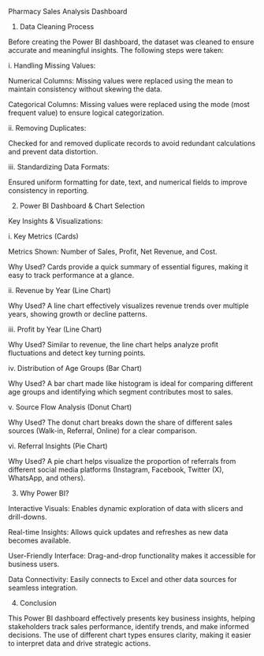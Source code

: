 Pharmacy Sales Analysis Dashboard

1. Data Cleaning Process

Before creating the Power BI dashboard, the dataset was cleaned to ensure accurate and meaningful insights. The following steps were taken:

i. Handling Missing Values:

Numerical Columns: Missing values were replaced using the mean to maintain consistency without skewing the data.

Categorical Columns: Missing values were replaced using the mode (most frequent value) to ensure logical categorization.

ii. Removing Duplicates:

Checked for and removed duplicate records to avoid redundant calculations and prevent data distortion.

iii. Standardizing Data Formats:

Ensured uniform formatting for date, text, and numerical fields to improve consistency in reporting.

2. Power BI Dashboard & Chart Selection

Key Insights & Visualizations:

i. Key Metrics (Cards)

Metrics Shown: Number of Sales, Profit, Net Revenue, and Cost.

Why Used? Cards provide a quick summary of essential figures, making it easy to track performance at a glance.

ii. Revenue by Year (Line Chart)

Why Used? A line chart effectively visualizes revenue trends over multiple years, showing growth or decline patterns.

iii. Profit by Year (Line Chart)

Why Used? Similar to revenue, the line chart helps analyze profit fluctuations and detect key turning points.

iv. Distribution of Age Groups (Bar Chart)

Why Used? A bar chart made like histogram is ideal for comparing different age groups and identifying which segment contributes most to sales.

v. Source Flow Analysis (Donut Chart)

Why Used? The donut chart breaks down the share of different sales sources (Walk-in, Referral, Online) for a clear comparison.

vi. Referral Insights (Pie Chart)

Why Used? A pie chart helps visualize the proportion of referrals from different social media platforms (Instagram, Facebook, Twitter (X), WhatsApp, and others).


3. Why Power BI?

Interactive Visuals: Enables dynamic exploration of data with slicers and drill-downs.

Real-time Insights: Allows quick updates and refreshes as new data becomes available.

User-Friendly Interface: Drag-and-drop functionality makes it accessible for business users.

Data Connectivity: Easily connects to Excel and other data sources for seamless integration.

4. Conclusion

This Power BI dashboard effectively presents key business insights, helping stakeholders track sales performance, identify trends, and make informed decisions. The use of different chart types ensures clarity, making it easier to interpret data and drive strategic actions.

